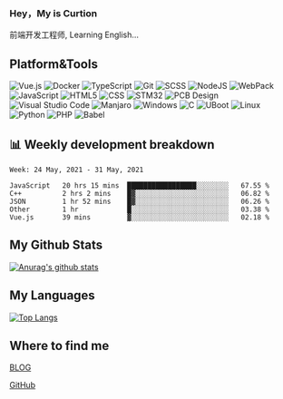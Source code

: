 ### Hey，My is Curtion
前端开发工程师, Learning English...
## Platform&Tools

![Vue.js](https://img.shields.io/badge/-Vue.js-4FC08D?style=flat-square&logo=Vue.js&logoColor=white)
![Docker](https://img.shields.io/badge/-Docker-46a2f1?style=flat-square&logo=docker&logoColor=white)
![TypeScript](https://img.shields.io/badge/-TypeScript-007ACC?style=flat-square&logo=typescript&logoColor=white)
![Git](https://img.shields.io/badge/-Git-F05032?style=flat-square&logo=git&logoColor=white)
![SCSS](https://img.shields.io/badge/-Scss-CC6699?style=flat-square&logo=sass&logoColor=white)
![NodeJS](https://img.shields.io/badge/-Nodejs-43853d?style=flat-square&logo=Node.js&logoColor=white)
![WebPack](https://img.shields.io/badge/-Webpack-8DD6F9?style=flat-square&logo=webpack&logoColor=white)
![JavaScript](https://img.shields.io/badge/-JavaScript-F7DF1E?style=flat-square&logo=javascript&logoColor=black)
![HTML5](https://img.shields.io/badge/-HTML5-E34F26?style=flat-square&logo=html5&logoColor=white)
![CSS](https://img.shields.io/badge/-CSS3-1572B6?style=flat-square&logo=CSS3&logoColor=white)
![STM32](https://img.shields.io/badge/-STM32-0C6EFC?style=flat-square)
![PCB Design](https://img.shields.io/badge/-PCB_Design-005386?style=flat-square)
![Visual Studio Code](https://img.shields.io/badge/-VSCode-007ACC?style=flat-square&logo=Visual-Studio-Code&logoColor=white)
![Manjaro](https://img.shields.io/badge/-Manjaro-35BF5C?style=flat-square&logo=Manjaro&logoColor=white)
![Windows](https://img.shields.io/badge/-Windows-0078D6?style=flat-square&logo=Windows&logoColor=white)
![C](https://img.shields.io/badge/-ARMC-A8B9CC?style=flat-square&logo=C&logoColor=black)
![UBoot](https://img.shields.io/badge/-U--Boot-6E6E6E?style=flat-square)
![Linux](https://img.shields.io/badge/-Linux-FCC624?style=flat-square&logo=Linux&logoColor=black)
![Python](https://img.shields.io/badge/-Little_Python-3776AB?style=flat-square&logo=Python&logoColor=white)
![PHP](https://img.shields.io/badge/-Little_PHP-777BB4?style=flat-square&logo=PHP&logoColor=white)
![Babel](https://img.shields.io/badge/-Babel-F9DC3E?style=flat-square&logo=Babel&logoColor=black)

## 📊 Weekly development breakdown

<!--START_SECTION:waka-->
```text
Week: 24 May, 2021 - 31 May, 2021

JavaScript   20 hrs 15 mins  █████████████████░░░░░░░░   67.55 % 
C++          2 hrs 2 mins    █▓░░░░░░░░░░░░░░░░░░░░░░░   06.82 % 
JSON         1 hr 52 mins    █▓░░░░░░░░░░░░░░░░░░░░░░░   06.26 % 
Other        1 hr            █░░░░░░░░░░░░░░░░░░░░░░░░   03.38 % 
Vue.js       39 mins         ▓░░░░░░░░░░░░░░░░░░░░░░░░   02.18 % 
```
<!--END_SECTION:waka-->

## My Github Stats

[![Anurag's github stats](https://github-readme-stats.vercel.app/api?username=curtion&count_private=true&show_icons=true&theme=onedark)](https://github.com/anuraghazra/github-readme-stats)

## My Languages

[![Top Langs](https://github-readme-stats.vercel.app/api/top-langs/?username=curtion&layout=compact)](https://github.com/anuraghazra/github-readme-stats)

## Where to find me

[BLOG](https://blog.3gxk.net)

[GitHub](https://github.com/Curtion)

